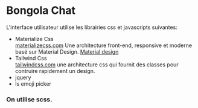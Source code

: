 # Bongola Chat

L'interface utilisateur utilise les librairies css et javascripts suivantes:

<ul>
    <li>
        Materialize Css <br>
        <div>
            <a href="materializecss.com">materializecss.com</a>
            Une architecture front-end, responsive et moderne basé sur Material Design.
            <a href="material.io">Material design</a>
        </div>
    </li>
    <li>
        Tailwind Css <br>
        <div>
            <a href="tailwindcss.com">tailwindcss.com</a>
            une architecture css qui fournit des classes pour contruire rapidement un design.
        </div>
    </li>
    <li>
        jquery
    </li>
    <li>
        ls emoji picker
    </li>
</ul>

### On utilise scss.
